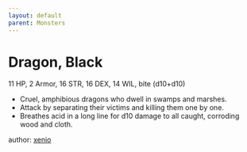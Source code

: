 ```yaml
---
layout: default
parent: Monsters 
--- 
```

# Dragon, Black
11 HP, 2 Armor, 16 STR, 16 DEX, 14 WIL, bite (d10+d10)  
- Cruel, amphibious dragons who dwell in swamps and marshes.  
- Attack by separating their victims and killing them one by one.  
- Breathes acid in a long line for d10 damage to all caught, corroding wood and cloth.  

author: [xenio](https://xenioinabottle.blogspot.com) 
